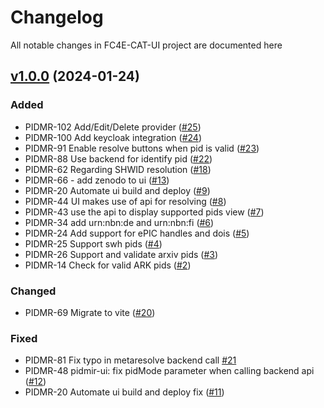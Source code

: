 # Changelog

All notable changes in FC4E-CAT-UI project are documented here

## [v1.0.0](https://github.com/FC4E-CAT/fc4e-cat-ui/releases/tag/v1.0.0) (2024-01-24)

### Added

- PIDMR-102 Add/Edit/Delete provider ([#25](https://github.com/FC4E-WP5/fc4eosc-PIDMR-ui/pull/25))
- PIDMR-100 Add keycloak integration ([#24](https://github.com/FC4E-WP5/fc4eosc-PIDMR-ui/pull/24))
- PIDMR-91 Enable resolve buttons when pid is valid ([#23](https://github.com/FC4E-WP5/fc4eosc-PIDMR-ui/pull/23))
- PIDMR-88 Use backend for identify pid ([#22](https://github.com/FC4E-WP5/fc4eosc-PIDMR-ui/pull/22))
- PIDMR-62 Regarding SHWID resolution ([#18](https://github.com/FC4E-WP5/fc4eosc-PIDMR-ui/pull/18))
- PIDMR-66 - add zenodo to ui ([#13](https://github.com/FC4E-WP5/fc4eosc-PIDMR-ui/pull/13))
- PIDMR-20 Automate ui build and deploy ([#9](https://github.com/FC4E-WP5/fc4eosc-PIDMR-ui/pull/9))
- PIDMR-44 UI makes use of api for resolving ([#8](https://github.com/FC4E-WP5/fc4eosc-PIDMR-ui/pull/8))
- PIDMR-43 use the api to display supported pids view ([#7](https://github.com/FC4E-WP5/fc4eosc-PIDMR-ui/pull/7))
- PIDMR-34 add urn:nbn:de and urn:nbn:fi ([#6](https://github.com/FC4E-WP5/fc4eosc-PIDMR-ui/pull/6))
- PIDMR-24 Add support for ePIC handles and dois ([#5](https://github.com/FC4E-WP5/fc4eosc-PIDMR-ui/pull/5))
- PIDMR-25 Support swh pids ([#4](https://github.com/FC4E-WP5/fc4eosc-PIDMR-ui/pull/4))
- PIDMR-26 Support and validate arxiv pids ([#3](https://github.com/FC4E-WP5/fc4eosc-PIDMR-ui/pull/3))
- PIDMR-14 Check for valid ARK pids ([#2](https://github.com/FC4E-WP5/fc4eosc-PIDMR-ui/pull/2))

### Changed

- PIDMR-69 Migrate to vite ([#20](https://github.com/FC4E-WP5/fc4eosc-PIDMR-ui/pull/20))

### Fixed

- PIDMR-81 Fix typo in metaresolve backend call [#21](https://github.com/FC4E-WP5/fc4eosc-PIDMR-ui/pull/21)
- PIDMR-48 pidmir-ui: fix pidMode parameter when calling backend api ([#12](https://github.com/FC4E-WP5/fc4eosc-PIDMR-ui/pull/12))
- PIDMR-20 Automate ui build and deploy fix ([#11](https://github.com/FC4E-WP5/fc4eosc-PIDMR-ui/pull/11))
